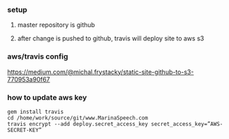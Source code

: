 

### setup

1) master repository is github

2) after change is pushed to github, travis will deploy site to aws s3  

### aws/travis config

https://medium.com/@michal.frystacky/static-site-github-to-s3-770953a90f67

### how to update aws key

```
gem install travis
cd /home/work/source/git/www.MarinaSpeech.com
travis encrypt --add deploy.secret_access_key secret_access_key=”AWS-SECRET-KEY”
```
